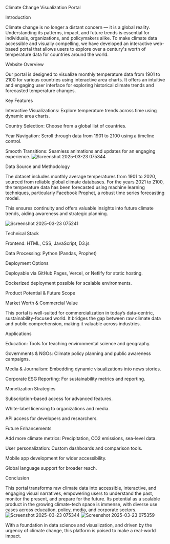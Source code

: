 Climate Change Visualization Portal 

Introduction 

Climate change is no longer a distant concern — it is a global reality. Understanding its patterns, impact, and future trends is essential for individuals, organizations, and policymakers alike. To make climate data accessible and visually compelling, we have developed an interactive web-based portal that allows users to explore over a century's worth of temperature data for countries around the world. 

Website Overview 

Our portal is designed to visualize monthly temperature data from 1901 to 2100 for various countries using interactive area charts. It offers an intuitive and engaging user interface for exploring historical climate trends and forecasted temperature changes. 

Key Features 

Interactive Visualizations: Explore temperature trends across time using dynamic area charts. 

Country Selection: Choose from a global list of countries. 

Year Navigation: Scroll through data from 1901 to 2100 using a timeline control. 

Smooth Transitions: Seamless animations and updates for an engaging experience. 
![Screenshot 2025-03-23 075344](https://github.com/user-attachments/assets/72b63c59-4e26-424c-84e3-f7c5b851f14f)

Data Source and Methodology 

The dataset includes monthly average temperatures from 1901 to 2020, sourced from reliable global climate databases. For the years 2021 to 2100, the temperature data has been forecasted using machine learning techniques, particularly Facebook Prophet, a robust time series forecasting model. 

This ensures continuity and offers valuable insights into future climate trends, aiding awareness and strategic planning. 

 

 ![Screenshot 2025-03-23 075241](https://github.com/user-attachments/assets/31e9b419-39cc-4b1b-83a8-1232ec8fcd24)


Technical Stack 

Frontend: HTML, CSS, JavaScript, D3.js 

Data Processing: Python (Pandas, Prophet) 

Deployment Options 

Deployable via GitHub Pages, Vercel, or Netlify for static hosting. 

Dockerized deployment possible for scalable environments. 

 

Product Potential & Future Scope 

Market Worth & Commercial Value 

This portal is well-suited for commercialization in today’s data-centric, sustainability-focused world. It bridges the gap between raw climate data and public comprehension, making it valuable across industries. 

Applications 

Education: Tools for teaching environmental science and geography. 

Governments & NGOs: Climate policy planning and public awareness campaigns. 

Media & Journalism: Embedding dynamic visualizations into news stories. 

Corporate ESG Reporting: For sustainability metrics and reporting. 

Monetization Strategies 

Subscription-based access for advanced features. 

White-label licensing to organizations and media. 

API access for developers and researchers. 

Future Enhancements 

Add more climate metrics: Precipitation, CO2 emissions, sea-level data. 

User personalization: Custom dashboards and comparison tools. 

Mobile app development for wider accessibility. 

Global language support for broader reach. 

 

Conclusion 

This portal transforms raw climate data into accessible, interactive, and engaging visual narratives, empowering users to understand the past, monitor the present, and prepare for the future. Its potential as a scalable product in the growing climate-tech space is immense, with diverse use cases across education, policy, media, and corporate sectors. 
![Screenshot 2025-03-23 075344](https://github.com/user-attachments/assets/da4f0f9e-e163-4844-9760-010798dc668e)
![Screenshot 2025-03-23 075359](https://github.com/user-attachments/assets/e8cde9fc-35d1-45e8-b381-d309426358ce)

 

With a foundation in data science and visualization, and driven by the urgency of climate change, this platform is poised to make a real-world impact. 

 

